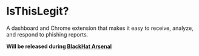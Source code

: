 # IsThisLegit?

A dashboard and Chrome extension that makes it easy to receive, analyze, and respond to phishing reports.

**Will be released during [BlackHat Arsenal](https://www.blackhat.com/us-17/arsenal.html#isthislegit)**
